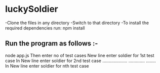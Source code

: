 # luckySoldier
-Clone the files in any directory
-Switch to that directory
-To install the required dependencies run: npm install

Run the program as follows :-
-------------------------------------
node app.js
Then enter no of test cases
New line enter soldier for 1st test case
In New line enter soldier for 2nd test case
....................
.............
........
In New line enter soldier for nth test case

